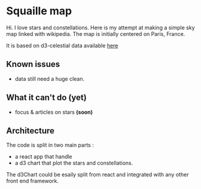 # Squaille map
Hi. I love stars and constellations. Here is my attempt at making a simple sky map linked with wikipedia.
The map is initially centered on Paris, France.

It is based on d3-celestial data available [here](https://github.com/ofrohn/d3-celestial)

## Known issues
- data still need a huge clean.

## What it can't do (yet)
- focus & articles on stars **(soon)**

## Architecture
The code is split in two main parts :
- a react app that handle 
- a d3 chart that plot the stars and constellations.

The d3Chart could be esaily split from react and integrated with any other front end framework.





